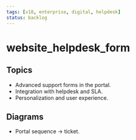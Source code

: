```yaml
---
tags: [v18, enterprise, digital, helpdesk]
status: backlog
---
```

# website_helpdesk_form

## Topics
- Advanced support forms in the portal.
- Integration with helpdesk and SLA.
- Personalization and user experience.

## Diagrams
- Portal sequence -> ticket.






